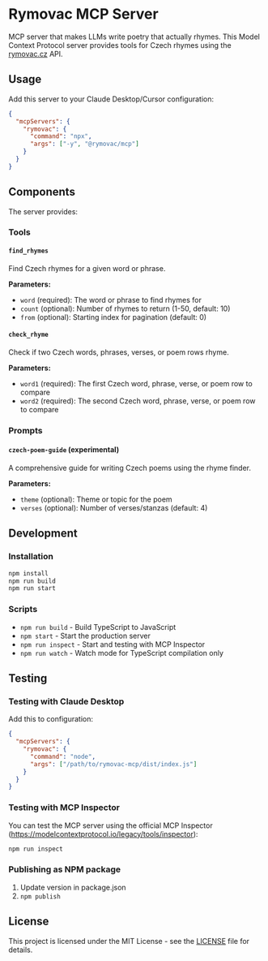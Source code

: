 # Rymovac MCP Server

MCP server that makes LLMs write poetry that actually rhymes. This Model Context Protocol server provides tools for Czech rhymes using the [rymovac.cz](https://rymovac.cz/) API.

## Usage

Add this server to your Claude Desktop/Cursor configuration:

```json
{
  "mcpServers": {
    "rymovac": {
      "command": "npx",
      "args": ["-y", "@rymovac/mcp"]
    }
  }
}
```

## Components

The server provides:

### Tools

#### `find_rhymes`

Find Czech rhymes for a given word or phrase.

**Parameters:**
- `word` (required): The word or phrase to find rhymes for
- `count` (optional): Number of rhymes to return (1-50, default: 10)
- `from` (optional): Starting index for pagination (default: 0)

#### `check_rhyme`

Check if two Czech words, phrases, verses, or poem rows rhyme.

**Parameters:**
- `word1` (required): The first Czech word, phrase, verse, or poem row to compare
- `word2` (required): The second Czech word, phrase, verse, or poem row to compare

### Prompts

#### `czech-poem-guide` (experimental)

A comprehensive guide for writing Czech poems using the rhyme finder.

**Parameters:**
- `theme` (optional): Theme or topic for the poem
- `verses` (optional): Number of verses/stanzas (default: 4)

## Development

### Installation

```bash
npm install
npm run build
npm run start
```

### Scripts
- `npm run build` - Build TypeScript to JavaScript
- `npm start` - Start the production server
- `npm run inspect` - Start and testing with MCP Inspector
- `npm run watch` - Watch mode for TypeScript compilation only

## Testing

### Testing with Claude Desktop

Add this to configuration:

```json
{
  "mcpServers": {
    "rymovac": {
      "command": "node",
      "args": ["/path/to/rymovac-mcp/dist/index.js"]
    }
  }
}
```

### Testing with MCP Inspector

You can test the MCP server using the official MCP Inspector (https://modelcontextprotocol.io/legacy/tools/inspector):

```bash
npm run inspect
```

### Publishing as NPM package

1. Update version in package.json
2. `npm publish`

## License

This project is licensed under the MIT License - see the [LICENSE](LICENSE) file for details.
